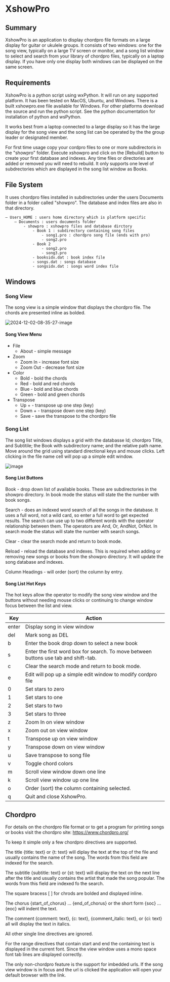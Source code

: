 # XshowPro

## Summary

XshowPro is an application to display chordpro file formats on a large display for guitar or ukulele groups. It consists of two windows: one for the song view, typically on a large TV screen or monitor, and a song list window to select and search from your library of chordpro files, typically on a laptop display. If you have only one display both windows can be displayed on the same screen. 

## Requirements

XshowPro is a python script using wxPython. It will run on any supported platform. It has been tested on MacOS, Ubuntu, and Windows. There is a built xshowpro.exe file available for Windows. For other platforms download the source and run the python script. See the python documentation for installation of python and wsPython. 

It works best from a laptop connected to a large display so it has the large display for the song view and the song list can be operated by the the group leader or designated member.

For first time usage copy your cordpro files to one or more subdirectoris in the "showpro" folder. Execute xshowpro and click on the [Rebuild] button to create your first database and indexes. Any time files or directories are added or removed you will need to rebuild. It only supports one level of subdrectories which are displayed in the song list window as Books.

## File System

It uses chordpro files installed in subdirectories under the users Documents folder in a folder called "showpro". The database and index files are also in that directory.

    – Users_HOME : users home directory which is platform specific
        – Documents : users documents folder
            - showpro : xshowpro files and database dirctory
                - Book 1 : subdirectory containing song files
                    - song1.pro : chordpro song file (ends with pro)
                    - song2.pro
                - Book 2
                    - song2.pro
                    - song3.pro
                - booksidx.dat : book index file
                - songs.dat : songs database
                - songsidx.dat : songs word index file

## Windows

### Song View

The song view is a simple window that displays the chordpro file. The chords are presented inline as bolded.

![2024-12-02-08-35-27-image](https://github.com/user-attachments/assets/f04686d9-2c61-42ad-8210-21919380f82e)

#### Song View Menu

- File
  - About - simple message
- Zoom
  - Zoom In - increase font size
  - Zoom Out - decrease font size
- Color
  - Bold - bold the chords
  - Red - bold and red chords
  - Blue - bold and blue chords
  - Green - bold and green chords
- Transpose
  - Up + - transpose up one step (key)
  - Down + - transpose down one step (key)
  - Save - save the transpose to the chordpro file

### Song List

The song list windows displays a grid with the databasse Id; chordpro Title, and Subtitile; the Book with subdirectory name; and the relative path name. Move around the grid using standard directional keys and mouse clicks. Left clicking in the file name cell will pop up a simple edit window.

![image](https://github.com/user-attachments/assets/2c396471-5b90-42a1-8329-4c800abc4ad6)

#### Song List Buttons

Book - drop down list of available books. These are subdirectories in the showpro directory. In book mode the status will state the the number with book songs.

Search - does an indexed word search of all the songs in the database. It uses a full word, not a wild card, so enter a full word to get expected results. The search can use up to two different words with the operator relationship between them. The operators are And, Or, AndNot, OrNot. In search mode the status will state the number with search songs.

Clear - clear the search mode and return to book mode.

Reload - reload the database and indexes. This is required when adding or removing new songs or books from the showpro directory. It will update the song database and indexes.

Column Headings - will order (sort) the column by entry.

#### Song List Hot Keys

The hot keys allow the operator to modify the song view window and the buttons without needing mouse clicks or continuing to change window focus between the list and view.

| Key     | Action                                                                                                                            |
| ------- | --------------------------------------------------------------------------------------------------------------------------------- |
| enter   | Display song in view window                                                                                                       |
| del     | Mark song as DEL                                                                                                                  |
| b       | Enter the book drop down to select a new book                                                                                     |
| s       | Enter the first word box for search. To move between buttons use tab and shift-tab.                                               |
| c       | Clear the search mode and return to book mode.                                                                                    |
| e       | Edit will pop up a simple edit window to modify cordpro file                                                                      |
| 0       | Set stars to zero                                                                                                                 |
| 1       | Set stars to one                                                                                                                  |
| 2       | Set stars to two                                                                                                                  |
| 3       | Set stars to three                                                                                                                |
| z       | Zoom In on view window                                                                                                            |
| x       | Zoom out on view window                                                                                                           |
| t       | Transpose up on view window                                                                                                       |
| y       | Transpose down on view window                                                                                                     |
| u       | Save transpose to song file                                                                                                       |
| v       | Toggle chord colors                                                                                                               |
| m       | Scroll view window down one line                                                                                                  |
| k       | Scroll view window up one line                                                                                                    |
| o       | Order (sort) the column containing selected.                                                                                      |
| q       | Quit and close XshowPro.                                                                                                          |

## Chordpro

For details on the chordpro file format or to get a program for printing songs or books visit the chordpro site: https://www.chordpro.org/

To keep it simple only a few chordpro directives are supported. 

The title {title: text} or {t: text} will diplay the text at the top of the file and usually contains the name of the song. The words from this field are indexed for the search.

The subtitle {subtitle: text} or {st: text} will display the text on the next line after the title and usually contains the artist that made the song popular. The words from this field are indexed fo the search.

The square bracess [ ] for chrods are bolded and displayed inline.

The chorus {start_of_chorus} ... {end_of_chorus} or the short form {soc} ... {eoc} will indent the text.

The comment {comment: text}, {c: text}, {comment_italic: text}, or {ci: text} all will display the text in italics.

All other single line directives are ignored.

For the range directives that contain start and end the containing text is displayed in the current font. Since the view window uses a mono space font tab lines are displayed correctly.

The only non-chordpro feature is the support for imbedded urls. If the song view window is in focus and the url is clicked the application will open your default browser with the link.





